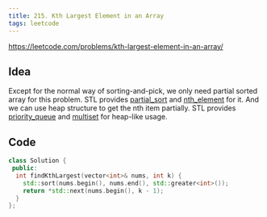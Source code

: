```yaml
---
title: 215. Kth Largest Element in an Array
tags: leetcode
---
```


https://leetcode.com/problems/kth-largest-element-in-an-array/

## Idea
Except for the normal way of sorting-and-pick, we only need partial sorted array for this problem. STL provides [partial_sort](https://en.cppreference.com/w/cpp/algorithm/partial_sort) and [nth_element](https://en.cppreference.com/w/cpp/algorithm/nth_element) for it. And we can use heap structure to get the nth item partially. STL provides [priority_queue](https://en.cppreference.com/w/cpp/container/priority_queue) and [multiset](https://en.cppreference.com/w/cpp/container/multiset) for heap-like usage.

## Code
```cpp
class Solution {
 public:
  int findKthLargest(vector<int>& nums, int k) {
    std::sort(nums.begin(), nums.end(), std::greater<int>());
    return *std::next(nums.begin(), k - 1);
  }
};
```